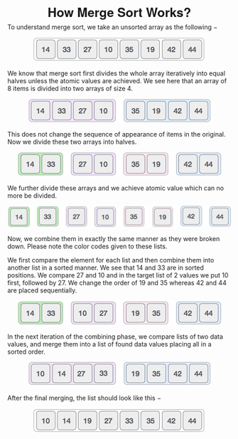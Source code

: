 <h1 align="center" style="text-align:center;line-height:10pt;font-family:'Helvetica Neue',Helvetica,Arial,sans-serif;">How Merge Sort Works?</h1>

To understand merge sort, we take an unsorted array as the following −

<p align="center">
    <img src="/01-Sorting/img/unsorted_array.jpg" alt="Step 01">
</p>

We know that merge sort first divides the whole array iteratively into equal halves unless the atomic values are achieved. We see here that an array of 8 items is divided into two arrays of size 4.

<p align="center">
    <img src="/01-Sorting/img/merge_sort_divide_1.jpg"  alt="Step 02">
</p>

This does not change the sequence of appearance of items in the original. Now we divide these two arrays into halves.

<p align="center">
    <img src="/01-Sorting/img/merge_sort_divide_2.jpg"  alt="Step 03">
</p>

We further divide these arrays and we achieve atomic value which can no more be divided.

<p align="center">
    <img src="/01-Sorting/img/merge_sort_divide_3.jpg"  alt="Step 04">
</p>

Now, we combine them in exactly the same manner as they were broken down. Please note the color codes given to these lists.

We first compare the element for each list and then combine them into another list in a sorted manner. We see that 14 and 33 are in sorted positions. We compare 27 and 10 and in the target list of 2 values we put 10 first, followed by 27. We change the order of 19 and 35 whereas 42 and 44 are placed sequentially.

<p align="center">
    <img src="/01-Sorting/img/merge_sort_combine_1.jpg"  alt="Step 05">
</p>

In the next iteration of the combining phase, we compare lists of two data values, and merge them into a list of found data values placing all in a sorted order.

<p align="center">
    <img src="/01-Sorting/img/merge_sort_combine_2.jpg"  alt="Step 06">
</p>

After the final merging, the list should look like this −

<p align="center">
    <img src="/01-Sorting/img/merge_sort.jpg"  alt="Step 07">
</p>